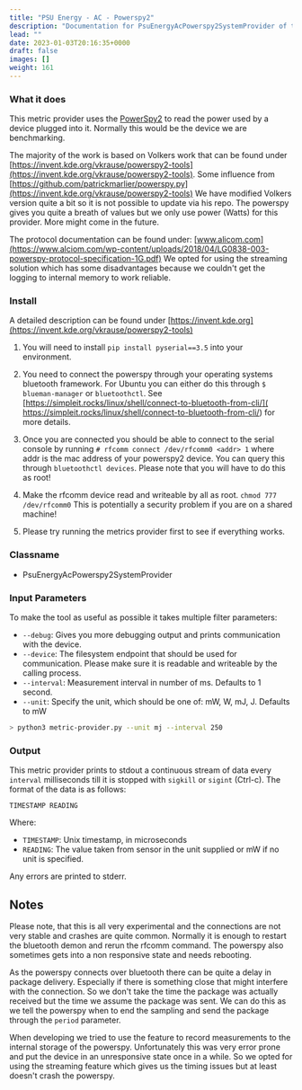 ```yaml
---
title: "PSU Energy - AC - Powerspy2"
description: "Documentation for PsuEnergyAcPowerspy2SystemProvider of the Green Metrics Tool"
lead: ""
date: 2023-01-03T20:16:35+0000
draft: false
images: []
weight: 161
---
```



### What it does

This metric provider uses the [PowerSpy2](https://www.alciom.com/en/our-trades/products/powerspy2/)
to read the power used by a device plugged into it. Normally this would be the device we are benchmarking.

The majority of the work is based on Volkers work that can be found under
[https://invent.kde.org/vkrause/powerspy2-tools](https://invent.kde.org/vkrause/powerspy2-tools).
Some influence from [https://github.com/patrickmarlier/powerspy.py](https://invent.kde.org/vkrause/powerspy2-tools)
We have modified Volkers version quite a bit so it is not possible to update via his repo. The powerspy gives you
quite a breath of values but we only use power (Watts) for this provider. More might come in the future.

The protocol documentation can be found under:
[www.alicom.com](https://www.alciom.com/wp-content/uploads/2018/04/LG0838-003-powerspy-protocol-specification-1G.pdf)
We opted for using the streaming solution which has some disadvantages because we couldn't get the logging to internal
memory to work reliable.


### Install

A detailed description can be found under [https://invent.kde.org](https://invent.kde.org/vkrause/powerspy2-tools)

1) You will need to install `pip install pyserial==3.5` into your environment.

1) You need to connect the powerspy through your operating systems bluetooth framework. For Ubuntu you can either do
this through `$ blueman-manager` or `bluetoothctl`. See
[https://simpleit.rocks/linux/shell/connect-to-bluetooth-from-cli/](
    https://simpleit.rocks/linux/shell/connect-to-bluetooth-from-cli/)
for more details.

1) Once you are connected you should be able to connect to the serial console by running
`# rfcomm connect /dev/rfcomm0 <addr> 1`
where addr is the mac address of your powerspy2 device. You can query this through `bluetoothctl devices`.
Please note that you will have to do this as root!

1) Make the rfcomm device read and writeable by all as root. `chmod 777 /dev/rfcomm0` This is potentially a security problem
if you are on a shared machine!

1) Please try running the metrics provider first to see if everything works.

### Classname

- PsuEnergyAcPowerspy2SystemProvider

### Input Parameters

To make the tool as useful as possible it takes multiple filter parameters:

- `--debug`: Gives you more debugging output and prints communication with the device.
- `--device`: The filesystem endpoint that should be used for communication. Please make sure it is readable and
  writeable by the calling process.
- `--interval`: Measurement interval in number of ms. Defaults to 1 second.
- `--unit`: Specify the unit, which should be one of: mW, W, mJ, J. Defaults to mW


```bash
> python3 metric-provider.py --unit mj --interval 250
```

### Output

This metric provider prints to stdout a continuous stream of data every `interval` milliseconds till it is stopped with
`sigkill` or `sigint` (Ctrl-c). The format of the data is as follows:

`TIMESTAMP READING`

Where:
- `TIMESTAMP`: Unix timestamp, in microseconds
- `READING`: The value taken from sensor in the unit supplied or mW if no unit is specified.

Any errors are printed to stderr.

## Notes

Please note, that this is all very experimental and the connections are not very stable and crashes are quite common.
Normally it is enough to restart the bluetooth demon and rerun the rfcomm command. The powerspy also sometimes gets
into a non responsive state and needs rebooting.

As the powerspy connects over bluetooth there can be quite a delay in package delivery. Especially if there is something
close that might interfere with the connection. So we don't take the time the package was actually received but the time
we assume the package was sent. We can do this as we tell the powerspy when to end the sampling and send the package
through the `period` parameter.

When developing we tried to use the feature to record measurements to the internal storage of the powerspy.
Unfortunately this was very error prone and put the device in an unresponsive state once in a while. So we opted
for using the streaming feature which gives us the timing issues but at least doesn't crash the powerspy.